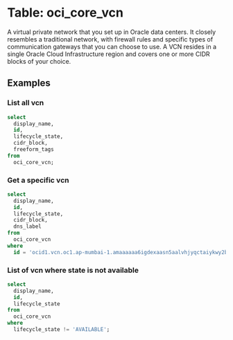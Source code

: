 # Table: oci_core_vcn

A virtual private network that you set up in Oracle data centers. It closely resembles a traditional network, with firewall rules and specific types of communication gateways that you can choose to use. A VCN resides in a single Oracle Cloud Infrastructure region and covers one or more CIDR blocks of your choice.

## Examples

### List all vcn

```sql
select
  display_name,
  id,
  lifecycle_state,
  cidr_block,
  freeform_tags
from
  oci_core_vcn;
```

### Get a specific vcn

```sql
select
  display_name,
  id,
  lifecycle_state,
  cidr_block,
  dns_label
from
  oci_core_vcn
where
  id = 'ocid1.vcn.oc1.ap-mumbai-1.amaaaaaa6igdexaasn5aalvhjyqctaiykwy2bg3xjqeza6muotvya1wdrf4v';
```

### List of vcn where state is not available

```sql
select
  display_name,
  id,
  lifecycle_state
from
  oci_core_vcn
where
  lifecycle_state != 'AVAILABLE';
```